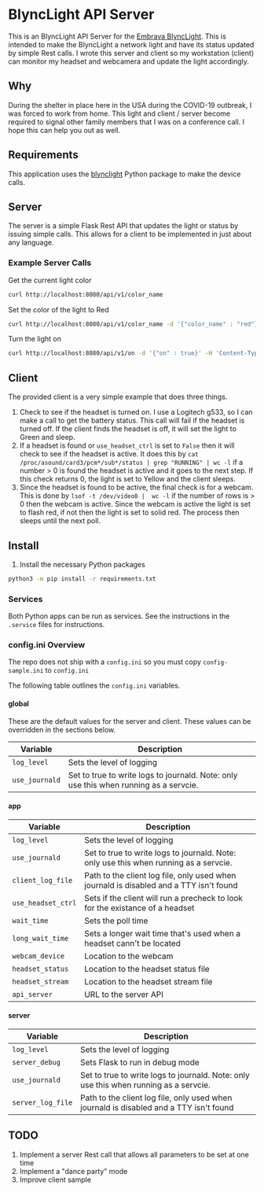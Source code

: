 # BlyncLight API Server
This is an BlyncLight API Server for the [Embrava BlyncLight](https://embrava.com/collections/blynclight-series).  This is intended to make the BlyncLight a network light and have its status updated by simple Rest calls.  I wrote this server and client so my workstation (client) can monitor my headset and webcamera and update the light accordingly.

## Why
During the shelter in place here in the USA during the COVID-19 outbreak, I was forced to work from home.  This light and client / server become required to signal other family members that I was on a conference call.  I hope this can help you out as well.

## Requirements
This application uses the [blynclight](https://pypi.org/project/blynclight/) Python package to make the device calls.


## Server
The server is a simple Flask Rest API that updates the light or status by issuing simple calls.  This allows for a client to be implemented in just about any language.

### Example Server Calls

Get the current light color
```bash
curl http://localhost:8080/api/v1/color_name
```

Set the color of the light to Red
```bash
curl http://localhost:8080/api/v1/color_name -d '{"color_name" : "red"}' -H 'Content-Type: application/json'
```

Turn the light on
```bash
curl http://localhost:8080/api/v1/on -d '{"on" : true}' -H 'Content-Type: application/json'
```

## Client

The provided client is a very simple example that does three things.

1. Check to see if the headset is turned on.  I use a Logitech g533, so I can make a call to get the battery status.  This call will fail if the headset is turned off.  If the client finds the headset is off, it will set the light to Green and sleep.
2. If a headset is found or `use_headset_ctrl` is set to `False` then it will check to see if the headset is active.  It does this by `cat /proc/asound/card3/pcm*/sub*/status | grep "RUNNING" | wc -l` if a number > 0 is found the headset is active and it goes to the next step.  If this check returns 0, the light is set to Yellow and the client sleeps.
3. Since the headset is found to be active, the final check is for a webcam.  This is done by `lsof -t /dev/video0 |  wc -l` if the number of rows is > 0 then the webcam is active.  Since the webcam is active the light is set to flash red, if not then the light is set to solid red.  The process then sleeps until the next poll.


## Install

1) Install the necessary Python packages
````bash
python3 -m pip install -r requirements.txt
````

### Services
Both Python apps can be run as services.  See the instructions in the `.service` files for instructions.

### config.ini Overview

The repo does not ship with a `config.ini` so you must copy `config-sample.ini` to `config.ini`

The following table outlines the `config.ini` variables.

#### global

These are the default values for the server and client.  These values can be overridden in the sections below.

| Variable | Description |
| --- | --- |
| `log_level` | Sets the level of logging |
| `use_journald` | Set to true to write logs to journald.  Note: only use this when running as a servcie.  |


#### app

| Variable | Description |
| --- | --- |
| `log_level` | Sets the level of logging |
| `use_journald` | Set to true to write logs to journald.  Note: only use this when running as a servcie.  |
| `client_log_file` | Path to the client log file, only used when journald is disabled and a TTY isn't found |
| `use_headset_ctrl` | Sets if the client will run a precheck to look for the existance of a headset |
| `wait_time` | Sets the poll time |
| `long_wait_time` | Sets a longer wait time that's used when a headset cann't be located |
| `webcam_device` | Location to the webcam |
| `headset_status` | Location to the headset status file |
| `headset_stream` | Location to the headset stream file |
| `api_server` | URL to the server API |


#### server

| Variable | Description |
| --- | --- |
| `log_level` | Sets the level of logging |
| `server_debug` | Sets Flask to run in debug mode |
| `use_journald` | Set to true to write logs to journald.  Note: only use this when running as a servcie.  |
| `server_log_file` | Path to the client log file, only used when journald is disabled and a TTY isn't found |

## TODO

1. Implement a server Rest call that allows all parameters to be set at one time
2. Implement a "dance party" mode
3. Improve client sample
